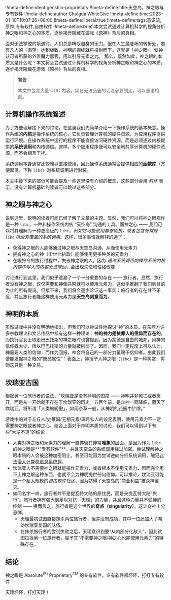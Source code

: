 !!meta-define:ident:genshin-proprietary
!!meta-define:title:天空岛，神之眼与专有软件
!!meta-define:author:Chuigda WhiteGive
!!meta-define:time:2023-01-10T10:07:26+08:00
!!meta-define:liberal:true
!!meta-define:tags:意识流,原神,专有软件,自由软件
!!meta-define:brief:本文尝试通过计算机科学的视角分析神之眼和神之心的本质，逐步揭开隐藏在游戏《原神》背后的真相。

面对无法掌控的境遇时，人们总是喟叹自身的无力。但在人生最陡峭的转折处，若有凡人的「渴望」达到极致，神明的视线就将投射而下。这就是「神之眼」，受神认可者所获的外置魔力器官，用以引导元素之力。 那么，既然如此，神之眼的本质又是什么呢？本文将会尝试通过计算机科学的视角分析神之眼和神之心的本质，逐步揭开隐藏在游戏《原神》背后的真相。

> **警告**：
>
> 本文中包含大量 OOC 内容，实在无法品鉴的话没必要划走，可以恶语相向。

## 计算机操作系统简述

为了方便理解接下来的讨论，在这里我们先简单介绍一下操作系统的基本概念。操作系统的**内核**是操作系统的核心，它负责管理计算机的硬件资源，为应用程序提供运行环境。在操作系统中运行的程序不能直接访问硬件资源，而是必须通过内核提供的**系统调用**和内核通信。这样，多个应用程序便可以安全地共享计算机的硬件资源，而不会相互干扰。

系统调用本身通常比较难以直接使用，因此操作系统通常会提供相应的**函数库**（方便起见，下称 `libc`）对系统调用进行封装。

本文中接下来的部分可能会提及一些这里没有介绍的概念，这些部分会用 *斜体* 表示，没有计算机基础的读者可以跳过这些部分。

## 神之眼与神之心

说到这里，聪明的读者可能已经了解了文章的主题。显然，我们可以将神之眼视作是一种 `libc`，一种和操作系统内核 “天空岛” 沟通的工具。而神之心 —— 我们可以将其理解为一种更高级的 `libc`，*例如它可能使用静态链接，或者包含有常规 `libc` 所没有覆盖的系统调用*。这样，很多事情就解释的通了：

- 获得神之眼的人能够通过神之眼与天空岛沟通，从而使用元素力
- 拥有神之心的神（尘世七执政）能够使用更多种类的元素力
- 在眼狩令的执行过程中，失去神之眼的人，因为 *通过系统调用向操作系统内核内存中写入的内容无法取回*，会出现失忆和性格改变

讨论进行到这里，我们似乎遗漏了一个十分重要的存在 —— 旅行者。显然，旅行者没有神之眼，仅仅需要和神像共鸣就可以使用元素力，这似乎推翻了我们到目前为止的所有假设。但接下来，我们将会逐步论证这一事实：旅行者的存在并不矛盾，并且旅行者能这样使用元素力是**天空岛刻意而为**。

## 神明的本质

虽然游戏中并没有明确地指出，但我们可以尝试性地探讨“神”的本质。在东西方许多宗教理论和文艺作品中都有这样一种理论：**神的神力是依靠人的信仰而存在的**。而执行官女士取走巴巴托斯的神之眼时也曾提到，因为蒙德是自由的城邦，风神的信仰者太少，所以巴巴托斯的力量就被削弱了。因而，我们一定程度上可以认为，神需要人类的信仰，而作为回报，神会将自己的一部分力量赐予信仰者。由此我们便能发掘神之眼的“商品属性”：表面上，神授予人神之眼（`libc`）是一种奖赏，实则这只是一种交易。

## 坎瑞亚古国

根据另一位旅行者的说法，“坎瑞亚是没有神明的国度 —— 神明并非死亡或者离开，而是从一开始就不存在于坎瑞亚的历史。五百年前，是众神一同降临，覆灭了坎瑞亚。将所谓「人类的骄傲」，如同杂草一般，从神明的花园中铲除。” 

游戏中的对于丘丘人/史莱姆/无相元素/璃月仙人的设定表明，使用元素力不一定需要神之眼或者神之心。结合上面对于神明本质的讨论，我们可以得到以下有些“大逆不道”的结论：

- 人类对神之眼和元素力的理解一直停留在非常**唯象**的层面，是因为作为 `libc` 的神之眼是**“专有软件”**，并且天空岛的系统调用经过加密。尝试理解神之眼本质的人会被这种加密阻止，甚至可能因为尝试逆向分析系统调用，触犯[非法侵入计算机信息系统罪](https://baike.baidu.com/item/非法侵入计算机信息系统罪/10458746)。 
- 坎瑞亚人不需要神之眼就能操作元素力，或者根本不使用元素力，因而完全用不上神之眼这种东西，也就不会为神明提供任何信仰。可以推论，坎瑞亚可能是一个超大规模的*自由软件社区*，因为妨碍了天空岛的“商业利益”被众神覆灭。
- 如同名字一样，旅行者并不是提瓦特大陆的原住民，而是来提瓦特大陆“旅行”。旅行者拥有强大到足以对抗「天理」的力量，并且这种力量并不受神的控制 —— 换而言之，旅行者是这个世界的**奇点（singularity）**。这让众神十分忌惮。
    - 天理最初试图直接抹杀两位旅行者，但并没有成功，其中一位还加入了帮助坎瑞亚复国的队伍。
    - 在抹杀旅行者的尝试失败之后，天理意识到要“从内部分化敌人”，因此试图拉拢另一位旅行者，赋予其“不需要神之眼/神之心也能使用元素力”的特殊存在。

## 结论

神之眼是 Absolute<sup>(R)</sup> Proprietary<sup>TM</sup> 的专有软件，专有软件都坏坏，打打专有软件！

天理坏坏，打打天理！
